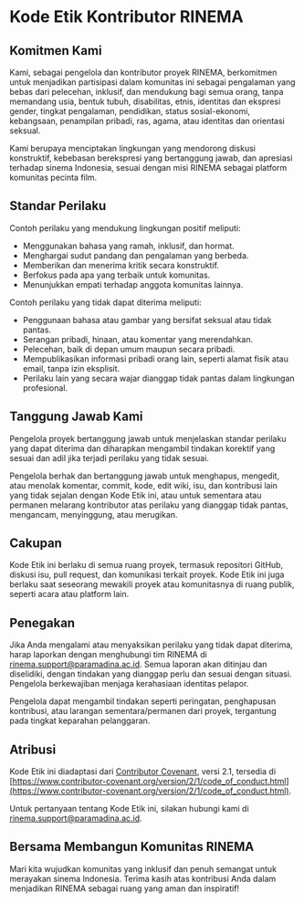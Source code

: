 # Kode Etik Kontributor RINEMA

## Komitmen Kami

Kami, sebagai pengelola dan kontributor proyek RINEMA, berkomitmen untuk menjadikan partisipasi dalam komunitas ini sebagai pengalaman yang bebas dari pelecehan, inklusif, dan mendukung bagi semua orang, tanpa memandang usia, bentuk tubuh, disabilitas, etnis, identitas dan ekspresi gender, tingkat pengalaman, pendidikan, status sosial-ekonomi, kebangsaan, penampilan pribadi, ras, agama, atau identitas dan orientasi seksual.

Kami berupaya menciptakan lingkungan yang mendorong diskusi konstruktif, kebebasan berekspresi yang bertanggung jawab, dan apresiasi terhadap sinema Indonesia, sesuai dengan misi RINEMA sebagai platform komunitas pecinta film.

## Standar Perilaku

Contoh perilaku yang mendukung lingkungan positif meliputi:
- Menggunakan bahasa yang ramah, inklusif, dan hormat.
- Menghargai sudut pandang dan pengalaman yang berbeda.
- Memberikan dan menerima kritik secara konstruktif.
- Berfokus pada apa yang terbaik untuk komunitas.
- Menunjukkan empati terhadap anggota komunitas lainnya.

Contoh perilaku yang tidak dapat diterima meliputi:
- Penggunaan bahasa atau gambar yang bersifat seksual atau tidak pantas.
- Serangan pribadi, hinaan, atau komentar yang merendahkan.
- Pelecehan, baik di depan umum maupun secara pribadi.
- Mempublikasikan informasi pribadi orang lain, seperti alamat fisik atau email, tanpa izin eksplisit.
- Perilaku lain yang secara wajar dianggap tidak pantas dalam lingkungan profesional.

## Tanggung Jawab Kami

Pengelola proyek bertanggung jawab untuk menjelaskan standar perilaku yang dapat diterima dan diharapkan mengambil tindakan korektif yang sesuai dan adil jika terjadi perilaku yang tidak sesuai.

Pengelola berhak dan bertanggung jawab untuk menghapus, mengedit, atau menolak komentar, commit, kode, edit wiki, isu, dan kontribusi lain yang tidak sejalan dengan Kode Etik ini, atau untuk sementara atau permanen melarang kontributor atas perilaku yang dianggap tidak pantas, mengancam, menyinggung, atau merugikan.

## Cakupan

Kode Etik ini berlaku di semua ruang proyek, termasuk repositori GitHub, diskusi isu, pull request, dan komunikasi terkait proyek. Kode Etik ini juga berlaku saat seseorang mewakili proyek atau komunitasnya di ruang publik, seperti acara atau platform lain.

## Penegakan

Jika Anda mengalami atau menyaksikan perilaku yang tidak dapat diterima, harap laporkan dengan menghubungi tim RINEMA di [rinema.support@paramadina.ac.id](mailto:rinema.support@paramadina.ac.id). Semua laporan akan ditinjau dan diselidiki, dengan tindakan yang dianggap perlu dan sesuai dengan situasi. Pengelola berkewajiban menjaga kerahasiaan identitas pelapor.

Pengelola dapat mengambil tindakan seperti peringatan, penghapusan kontribusi, atau larangan sementara/permanen dari proyek, tergantung pada tingkat keparahan pelanggaran.

## Atribusi

Kode Etik ini diadaptasi dari [Contributor Covenant](https://www.contributor-covenant.org), versi 2.1, tersedia di [https://www.contributor-covenant.org/version/2/1/code_of_conduct.html](https://www.contributor-covenant.org/version/2/1/code_of_conduct.html).

Untuk pertanyaan tentang Kode Etik ini, silakan hubungi kami di [rinema.support@paramadina.ac.id](mailto:rinema.support@paramadina.ac.id).

## Bersama Membangun Komunitas RINEMA

Mari kita wujudkan komunitas yang inklusif dan penuh semangat untuk merayakan sinema Indonesia. Terima kasih atas kontribusi Anda dalam menjadikan RINEMA sebagai ruang yang aman dan inspiratif!
